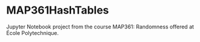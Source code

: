 # MAP361HashTables
Jupyter Notebook project from the course MAP361: Randomness offered at École Polytechnique.
